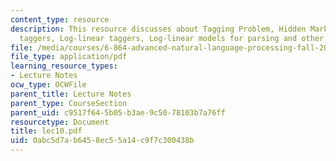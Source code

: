 ```yaml
---
content_type: resource
description: This resource discusses about Tagging Problem, Hidden Markov Model (HMM)
  taggers, Log-linear taggers, Log-linear models for parsing and other problems.
file: /media/courses/6-864-advanced-natural-language-processing-fall-2005/0abc5d7ab6458ec55a14c9f7c300438b_lec10.pdf
file_type: application/pdf
learning_resource_types:
- Lecture Notes
ocw_type: OCWFile
parent_title: Lecture Notes
parent_type: CourseSection
parent_uid: c9517f64-5b05-b3ae-9c50-78103b7a76ff
resourcetype: Document
title: lec10.pdf
uid: 0abc5d7a-b645-8ec5-5a14-c9f7c300438b
---
```

